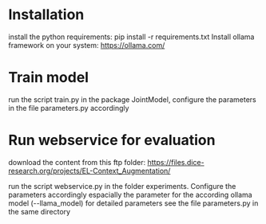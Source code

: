 # Installation
install the python requirements:
pip install -r requirements.txt
Install ollama framework on your system: https://ollama.com/

# Train model 
run the script train.py in the package JointModel,
configure the parameters in the file parameters.py accordingly
# Run webservice for evaluation
download the content from this ftp folder: https://files.dice-research.org/projects/EL-Context_Augmentation/

run the script webservice.py in the folder experiments. 
Configure the parameters accordingly espacially the parameter for the according ollama model (--llama_model)
for detailed parameters see the file parameters.py in the same directory
